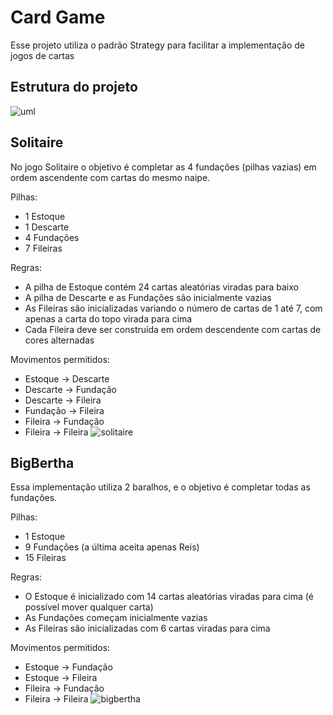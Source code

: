 # Card Game
Esse projeto utiliza o padrão Strategy para facilitar a implementação de jogos de cartas
## Estrutura do projeto
![uml](https://user-images.githubusercontent.com/33939999/126906912-59669fe4-b1df-4a72-8eb6-941e6a5fdfed.png)

## Solitaire
No jogo Solitaire o objetivo é completar as 4 fundações (pilhas vazias) em ordem ascendente com cartas do mesmo naipe.

Pilhas:
- 1 Estoque
- 1 Descarte
- 4 Fundações
- 7 Fileiras

Regras:

- A pilha de Estoque contém 24 cartas aleatórias viradas para baixo
- A pilha de Descarte e as Fundações são inicialmente vazias
- As Fileiras são inicializadas variando o número de cartas de 1 até 7, com apenas a carta do topo virada para cima
- Cada Fileira deve ser construída em ordem descendente com cartas de cores alternadas

Movimentos permitidos:

- Estoque -> Descarte
- Descarte -> Fundação
- Descarte -> Fileira
- Fundação -> Fileira
- Fileira -> Fundação
- Fileira -> Fileira
![solitaire](https://user-images.githubusercontent.com/33939999/124337830-fa7e3400-db7a-11eb-8a65-4b0995d303cb.png)

## BigBertha
Essa implementação utiliza 2 baralhos, e o objetivo é completar todas as fundações.

Pilhas:
- 1 Estoque
- 9 Fundações (a última aceita apenas Reis)
- 15 Fileiras

Regras:

- O Estoque é inicializado com 14 cartas aleatórias viradas para cima (é possível mover qualquer carta)
- As Fundações começam inicialmente vazias
- As Fileiras são inicializadas com 6 cartas viradas para cima

Movimentos permitidos:

- Estoque -> Fundação
- Estoque -> Fileira
- Fileira -> Fundação
- Fileira -> Fileira
![bigbertha](https://user-images.githubusercontent.com/33939999/124338260-2d292c00-db7d-11eb-952c-4b41822c8f3e.png)
